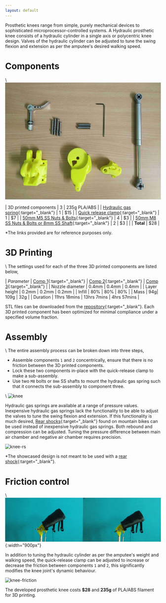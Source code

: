 ```yaml
---
layout: default
---
```

Prosthetic knees range from simple, purely mechanical devices to sophisticated microprocessor-controlled systems. A Hydraulic prosthetic knee consists of a hydraulic cylinder in a single axis or polycentric knee design. Valves of the hydraulic cylinder can be adjusted to tune the swing flexion and extension as per the amputee's desired walking speed.

# Components
\\
![components](assets/img/knee-components.jpg)

| 3D printed components | 3 | 235g PLA/ABS |
| [Hydraulic gas spring](https://www.amazon.com/s?k=hydraulic+gas+spring&ref=nb_sb_noss_1){:target="_blank"} | 1 | $15 |
| [Quick release clamp](https://www.amazon.com/s?k=quick+release+clamp+bolt&ref=nb_sb_noss_2){:target="_blank"} | 1 | $7 |
| [50mm M5 SS Nuts & Bolts](https://www.amazon.com/s?k=m5+50mm+bolt&ref=nb_sb_noss_2){:target="_blank"} | 4 | $3 |
| [50mm M8 SS Nuts & Bolts or 8mm SS Shaft](https://www.amazon.com/s?k=m8+bolt&ref=nb_sb_noss_2){:target="_blank"} | 2 | $3 |
| | **Total** | $28 |

*The links provided are for reference purposes only.

# 3D Printing

\\
The settings used for each of the three 3D printed components are listed below,

| *Parameter* | [Comp 1](https://github.com/homebrew-bionics/Mark-I/blob/master/stl/optimized/component-1.stl){:target="_blank"} | [Comp 2](https://github.com/homebrew-bionics/Mark-I/blob/master/stl/optimized/component-2.stl){:target="_blank"} | [Comp 3](https://github.com/homebrew-bionics/Mark-I/blob/master/stl/optimized/component-3.stl){:target="_blank"} |
| Nozzle diameter | 0.4mm | 0.4mm | 0.4mm |
| Layer height | 0.2mm | 0.2mm | 0.2mm |
| Infill | 80% | 80% | 80% |
| Mass | 94g| 109g | 32g |
| Duration | 11hrs 18mins | 13hrs 7mins | 4hrs 57mins  |

STL files can be downloaded from the [repository](https://github.com/homebrew-bionics/Mark-I){:target="_blank"}. Each 3D printed component has been optimized for minimal compliance under a specified volume fraction.

# Assembly

\\
The entire assembly process can be broken down into three steps,
* Assemble components ``1`` and ``2`` concentrically, ensure that there is no friction between the 3D printed components.
* Lock these two components in-place with the quick-release clamp to make a sub-assembly.
* Use two ``M8`` bolts or ``8mm`` SS shafts to mount the hydraulic gas spring such that it connects the sub-assembly to component three.

\\
![knee](assets/img/knee.jpg)

Hydraulic gas springs are available at a range of pressure values. Inexpensive hydraulic gas springs lack the functionality to be able to adjust the valves to tune the swing flexion and extension. If this functionality is much desired, [Rear shocks](https://www.amazon.com/s?k=mountain+bike+rear+shock&ref=nb_sb_noss_2){:target="_blank"} found on mountain bikes can be used instead of inexpensive hydraulic gas springs. Both rebound and compression can be adjusted. Tuning the pressure difference between main air chamber and negative air chamber requires precision.

![knee-rs](assets/img/knee-rs.jpg)

*The showcased design is not meant to be used with a [rear shock](https://www.amazon.com/s?k=mountain+bike+rear+shock&ref=nb_sb_noss_2){:target="_blank"}.
# Friction control
\\
![friction](assets/img/friction.gif){:width="900px"}

In addition to tuning the hydraulic cylinder as per the amputee's weight and walking speed, the quick-release clamp can be adjusted to increase or decrease the friction between components ``1`` and ``2``, this significantly modifies the knee joint's dynamic behaviour.

![knee-friction](assets/img/knee-friction.jpg)

The developed prosthetic knee costs **$28** and **235g** of PLA/ABS filament for 3D printing.